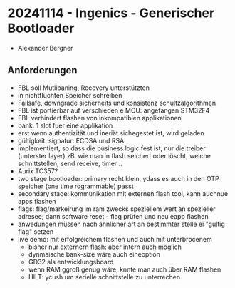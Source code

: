 # 20241114 - Ingenics - Generischer Bootloader
* Alexander Bergner

## Anforderungen
* FBL soll Mutlibaning, Recovery unterstützten
* in nichtflüchten Speicher schreiben
* Failsafe, downgrade sicherheits und konsistenz schultzalgorithmen
* FBL ist portierbar auf verschieden e MCU: angefangen STM32F4
* FBL verhindert flashen von inkompatiblen applikationen
* bank: 1 slot fuer eine applikation
* erst wenn authentizität und ineriät sichegestet ist, wird geladen
* gültigkeit: signatur: ECDSA und RSA
* implementiert, so dass die business logic fest ist, nur die treiber (unterster layer) zB. wie man in flash seichert oder löscht, welche schnittstellen, send receive, timer ..
* Aurix TC357?
* two stage bootloader: primary recht klein, ydass es auch in den OTP speicher (one time rogrammable) passt
* secondary stage: kommunikation mit externen flash tool, kann auchnue apps flashen
* flags: flag/markeirung im ram zwecks speziellem wert an spezieller adresee; dann software reset - flag prüfen und neu eapp flashen
* anwedungen müssen nach ähnlicher art an bestimmter stelle ei "gultig flag" setzen
* live demo: mit erfolgreichem flashen und auch mit unterbrocenem
  * bisher nur externern flash: aber intern auch möglich
  * dynmaische bank-size wäre auch eineoption
  * GD32 als entwicklungsboard
  + wenn RAM ggroß genug wäre, knnte man auch über RAM flashen
  * HILT: ycush um serielle schnittstelle zu unterrechen
